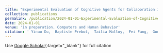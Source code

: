 ```yaml
---
title: "Experimental Evaluation of Cognitive Agents for Collaboration in Human-Autonomy Cyber Defense Teams"
collection: publications
permalink: /publication/2024-01-01-Experimental-Evaluation-of-Cognitive-Agents-for-Collaboration-in-Human-Autonomy-Cyber-Defense-Teams
date: 2024-01-01
venue: 'in preperation. Computers and Human Behavior'
citation: ' Yinuo Du,  Baptiste Prebot,  Tailia Malloy,  Fei Fang,  Gonzalez. Cleotilde, &quot;Experimental Evaluation of Cognitive Agents for Collaboration in Human-Autonomy Cyber Defense Teams.&quot; in preperation. Computers and Human Behavior, 2024.'
---
```

Use [Google Scholar](https://scholar.google.com/scholar?q=Experimental+Evaluation+of+Cognitive+Agents+for+Collaboration+in+Human+Autonomy+Cyber+Defense+Teams){:target="_blank"} for full citation